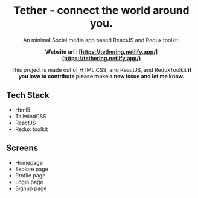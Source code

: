 <div align="center">

# Tether - connect the world around you.

An minimal Social media app based ReactJS and Redux toolkit.

**Website url : [https://tethering.netlify.app/](https://tethering.netlify.app/)**

This project is made out of HTML,CSS, and ReactJS, and ReduxToolkit **if you love to contribute please make a new issue and let me know.**

</div>

## Tech Stack

- Html5
- TailwindCSS
- ReactJS
- Redux toolkit

## Screens

- Homepage
- Explore page
- Profile page
- Login page
- Signup page
